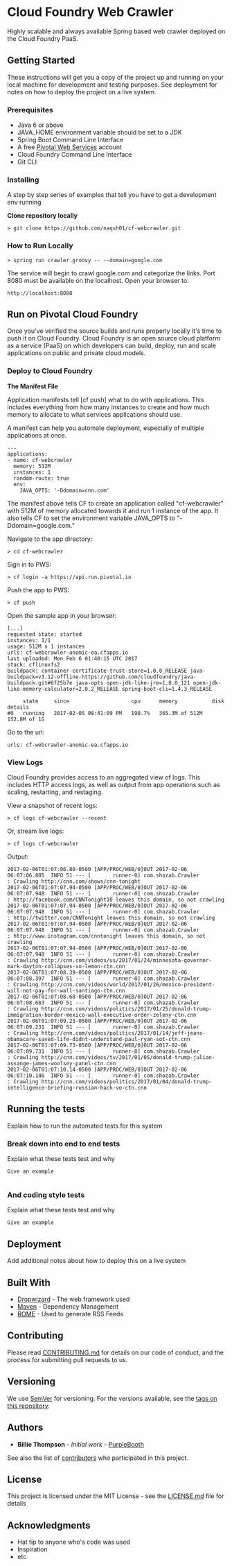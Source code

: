 # Cloud Foundry Web Crawler

Highly scalable and always available Spring based web crawler deployed on the Cloud Foundry PaaS. 

## Getting Started

These instructions will get you a copy of the project up and running on your local machine for development and testing purposes. See deployment for notes on how to deploy the project on a live system.

### Prerequisites
- Java 6 or above
- JAVA_HOME environment variable should be set to a JDK
- Spring Boot Command Line Interface
- A free [Pivotal Web Services](https://try.run.pivotal.io/gettingstarted) account
- Cloud Foundry Command Line Interface
- Git CLI

### Installing

A step by step series of examples that tell you have to get a development env running

**Clone repository locally**

```
> git clone https://github.com/naqsh01/cf-webcrawler.git
```

### How to Run Locally
```
> spring run crawler.groovy -- --domain=google.com
```
The service will begin to crawl google.com and categorize the links. Port 8080 must be available on the localhost. Open your browser to: 

```
http://localhost:8080
```

## Run on Pivotal Cloud Foundry
Once you've verified the source builds and runs properly locally it's time to push it on Cloud Foundry. Cloud Foundry is an open source cloud platform as a service (PaaS) on which developers can build, deploy, run and scale applications on public and private cloud models.

### Deploy to Cloud Foundry
**The Manifest File**

Application manifests tell [cf push] what to do with applications. This includes everything from how many instances to create and how much memory to allocate to what services applications should use.

A manifest can help you automate deployment, especially of multiple applications at once.
```
---
applications:
- name: cf-webcrawler
  memory: 512M
  instances: 1
  random-route: true
  env:
    JAVA_OPTS: '-Ddomain=cnn.com'
```
The manifest above tells CF to create an application called "cf-webcrawler" with 512M of memory allocated towards it and run 1 instance of the app. It also tells CF to set the environment variable JAVA_OPTS to "-Ddomain=google.com."

Navigate to the app directory:
```
> cd cf-webcrawler
```
Sign in to PWS:
```
> cf login -a https://api.run.pivotal.io
```
Push the app to PWS:
```
> cf push 
```
Open the sample app in your browser:
```
[...]
requested state: started
instances: 1/1
usage: 512M x 1 instances
urls: cf-webcrawler-anomic-ea.cfapps.io
last uploaded: Mon Feb 6 01:40:15 UTC 2017
stack: cflinuxfs2
buildpack: container-certificate-trust-store=1.0.0_RELEASE java-buildpack=v3.12-offline-https://github.com/cloudfoundry/java-buildpack.git#6f25b7e java-opts open-jdk-like-jre=1.8.0_121 open-jdk-like-memory-calculator=2.0.2_RELEASE spring-boot-cli=1.4.3_RELEASE

     state     since                    cpu      memory           disk           details
#0   running   2017-02-05 08:41:09 PM   190.7%   365.3M of 512M   152.8M of 1G
```
Go to the url:
```
urls: cf-webcrawler-anomic-ea.cfapps.io
```

### View Logs
Cloud Foundry provides access to an aggregated view of logs. This includes HTTP access logs, as well as output from app operations such as scaling, restarting, and restaging.

View a snapshot of recent logs:
```
> cf logs cf-webcrawler --recent
```
Or, stream live logs:
```
> cf logs cf-webcrawler 
```

Output:
```
2017-02-06T01:07:06.80-0500 [APP/PROC/WEB/0]OUT 2017-02-06 06:07:06.805  INFO 51 --- [       runner-0] com.shozab.Crawler                       : Crawling http://cnn.com/shows/cnn-tonight
2017-02-06T01:07:07.94-0500 [APP/PROC/WEB/0]OUT 2017-02-06 06:07:07.948  INFO 51 --- [       runner-0] com.shozab.Crawler                       : http://facebook.com/CNNTonight10 leaves this domain, so not crawling
2017-02-06T01:07:07.94-0500 [APP/PROC/WEB/0]OUT 2017-02-06 06:07:07.948  INFO 51 --- [       runner-0] com.shozab.Crawler                       : http://twitter.com/CNNTonight leaves this domain, so not crawling
2017-02-06T01:07:07.94-0500 [APP/PROC/WEB/0]OUT 2017-02-06 06:07:07.948  INFO 51 --- [       runner-0] com.shozab.Crawler                       : http://www.instagram.com/cnntonight leaves this domain, so not crawling
2017-02-06T01:07:07.94-0500 [APP/PROC/WEB/0]OUT 2017-02-06 06:07:07.948  INFO 51 --- [       runner-0] com.shozab.Crawler                       : Crawling http://cnn.com/videos/us/2017/01/24/minnesota-governor-mark-dayton-collapses-vo-lemon-ctn.cnn
2017-02-06T01:07:08.39-0500 [APP/PROC/WEB/0]OUT 2017-02-06 06:07:08.397  INFO 51 --- [       runner-0] com.shozab.Crawler                       : Crawling http://cnn.com/videos/world/2017/01/26/mexico-president-will-not-pay-for-wall-santiago-ctn.cnn
2017-02-06T01:07:08.68-0500 [APP/PROC/WEB/0]OUT 2017-02-06 06:07:08.683  INFO 51 --- [       runner-0] com.shozab.Crawler                       : Crawling http://cnn.com/videos/politics/2017/01/25/donald-trump-immigration-border-mexico-wall-executive-order-zeleny-ctn.cnn
2017-02-06T01:07:09.23-0500 [APP/PROC/WEB/0]OUT 2017-02-06 06:07:09.231  INFO 51 --- [       runner-0] com.shozab.Crawler                       : Crawling http://cnn.com/videos/politics/2017/01/14/jeff-jeans-obamacare-saved-life-didnt-understand-paul-ryan-sot-ctn.cnn
2017-02-06T01:07:09.73-0500 [APP/PROC/WEB/0]OUT 2017-02-06 06:07:09.731  INFO 51 --- [       runner-0] com.shozab.Crawler                       : Crawling http://cnn.com/videos/tv/2017/01/05/donald-trump-julian-assange-james-woolsey-panel-ctn.cnn
2017-02-06T01:07:10.14-0500 [APP/PROC/WEB/0]OUT 2017-02-06 06:07:10.146  INFO 51 --- [       runner-0] com.shozab.Crawler                       : Crawling http://cnn.com/videos/politics/2017/01/04/donald-trump-intelligence-briefing-russian-hack-vo-ctn.cnn
```



## Running the tests

Explain how to run the automated tests for this system

### Break down into end to end tests

Explain what these tests test and why

```
Give an example
```
```
```


### And coding style tests

Explain what these tests test and why

```
Give an example
```

## Deployment

Add additional notes about how to deploy this on a live system

## Built With

* [Dropwizard](http://www.dropwizard.io/1.0.2/docs/) - The web framework used
* [Maven](https://maven.apache.org/) - Dependency Management
* [ROME](https://rometools.github.io/rome/) - Used to generate RSS Feeds

## Contributing

Please read [CONTRIBUTING.md](https://gist.github.com/PurpleBooth/b24679402957c63ec426) for details on our code of conduct, and the process for submitting pull requests to us.

## Versioning

We use [SemVer](http://semver.org/) for versioning. For the versions available, see the [tags on this repository](https://github.com/your/project/tags). 

## Authors

* **Billie Thompson** - *Initial work* - [PurpleBooth](https://github.com/PurpleBooth)

See also the list of [contributors](https://github.com/your/project/contributors) who participated in this project.

## License

This project is licensed under the MIT License - see the [LICENSE.md](LICENSE.md) file for details

## Acknowledgments

* Hat tip to anyone who's code was used
* Inspiration
* etc


